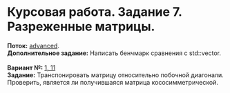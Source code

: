 ﻿# Курсовая работа. Задание 7. Разреженные матрицы.
**Поток:** <ins>advanced</ins>.</br>**Дополнительное задание:** Написать бенчмарк сравнения с std::vector.</br></br>**Вариант №:** <ins>1, 11</ins></br>**Задание:** Транспонировать матрицу относительно побочной диагонали. Проверить, является ли получившаяся матрица кососимметрической.
